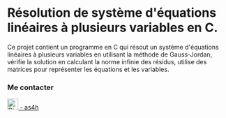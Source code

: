 # Résolution de système d'équations linéaires à plusieurs variables en C.



Ce projet contient un programme en C qui résout un système d'équations linéaires à plusieurs variables en utilisant la méthode de Gauss-Jordan, vérifie la solution en calculant la norme infinie des résidus, utilise des matrices pour représenter les équations et les variables.


<h3>Me contacter</h3>
<a href="https://discord.com/users/424840009410150400">
    <img alt="Discord: *as4h", width="25px" src="https://www.freeiconspng.com/uploads/discord-black-icon-1.png"> - as4h
